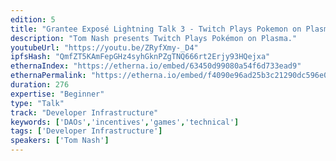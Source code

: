 ```yaml
---
edition: 5
title: "Grantee Exposé Lightning Talk 3 - Twitch Plays Pokemon on Plasma"
description: "Tom Nash presents Twitch Plays Pokémon on Plasma."
youtubeUrl: "https://youtu.be/ZRyfXmy-_D4"
ipfsHash: "QmfZT5KAmFepGHz4syhGknPZgTNQ666rt2Erjy93HQejxa"
ethernaIndex: "https://etherna.io/embed/63450d99080a54f6d733ead9"
ethernaPermalink: "https://etherna.io/embed/f4090e96ad25b3c21290dc596e04c1192efa4989cd2085d91d0e273adda421c0"
duration: 276
expertise: "Beginner"
type: "Talk"
track: "Developer Infrastructure"
keywords: ['DAOs','incentives','games','technical']
tags: ['Developer Infrastructure']
speakers: ['Tom Nash']
---
```

